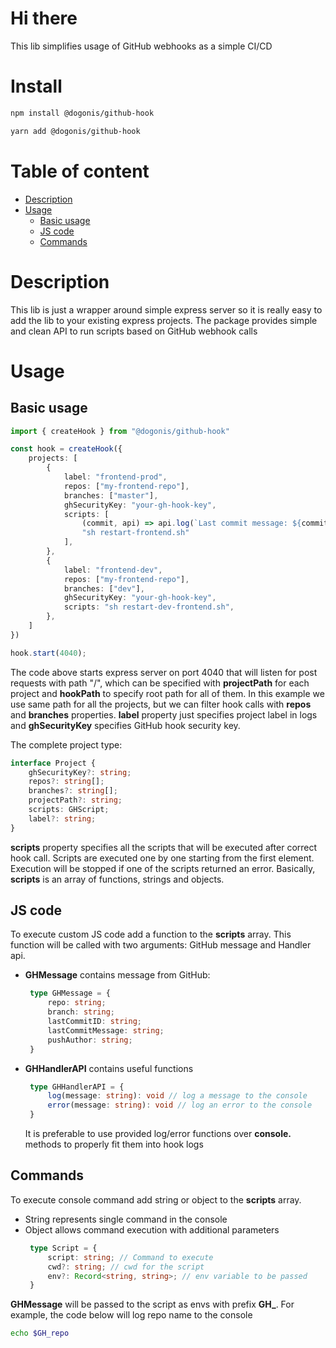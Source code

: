 # Hi there
This lib simplifies usage of GitHub webhooks as a simple CI/CD

# Install
```bash
npm install @dogonis/github-hook
```
```bash
yarn add @dogonis/github-hook
```

# Table of content
 - [Description](#description)
 - [Usage](#usage)
     - [Basic usage](#basic-usage)
     - [JS code](#js-code)
     - [Commands](#commands)

# Description
This lib is just a wrapper around simple express server so it is really easy to add the lib to your existing express projects.
The package provides simple and clean API to run scripts based on GitHub webhook calls

# Usage
## Basic usage
```ts
import { createHook } from "@dogonis/github-hook"

const hook = createHook({
    projects: [
        {
            label: "frontend-prod",
            repos: ["my-frontend-repo"],
            branches: ["master"],
            ghSecurityKey: "your-gh-hook-key",
            scripts: [
                (commit, api) => api.log(`Last commit message: ${commit.lastCommitMessage}`),
                "sh restart-frontend.sh"
            ],
        },
        {
            label: "frontend-dev",
            repos: ["my-frontend-repo"],
            branches: ["dev"],
            ghSecurityKey: "your-gh-hook-key",
            scripts: "sh restart-dev-frontend.sh",
        },
    ]
})

hook.start(4040);
```
The code above starts express server on port 4040 that will listen for post requests with path "/", which can be specified with **projectPath** for each project and **hookPath** to specify root path for all of them. In this example we use same path for all the projects, but we can filter hook calls with **repos** and **branches** properties. **label** property just specifies project label in logs and **ghSecurityKey** specifies GitHub hook security key.

The complete project type:
```ts
interface Project {
    ghSecurityKey?: string;
    repos?: string[];
    branches?: string[];
    projectPath?: string;
    scripts: GHScript;
    label?: string;
}
```

**scripts** property specifies all the scripts that will be executed after correct hook call.
Scripts are executed one by one starting from the first element. Execution will be stopped if one of the scripts returned an error.
Basically, **scripts** is an array of functions, strings and objects. 

## JS code
To execute custom JS code add a function to the **scripts** array. This function will be called with two arguments: GitHub message and Handler api.
 - **GHMessage** contains message from GitHub:
   ```ts
    type GHMessage = {
        repo: string;
        branch: string;
        lastCommitID: string;
        lastCommitMessage: string;
        pushAuthor: string;
    }
   ```
 - **GHHandlerAPI** contains useful functions 
   ```ts
    type GHHandlerAPI = {
        log(message: string): void // log a message to the console
        error(message: string): void // log an error to the console
    }
   ```
   It is preferable to use provided log/error functions over **console.** methods to properly fit them into hook logs

## Commands
To execute console command add string or object to the **scripts** array.
 - String represents single command in the console
 - Object allows command execution with additional parameters
   ```ts
    type Script = {
        script: string; // Command to execute
        cwd?: string; // cwd for the script
        env?: Record<string, string>; // env variable to be passed
    }
   ```
**GHMessage** will be passed to the script as envs with prefix **GH_**. For example, the code below will log repo name to the console
```bash
echo $GH_repo
```